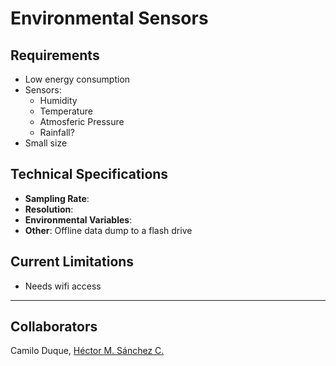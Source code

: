 # Environmental Sensors

## Requirements

* Low energy consumption
* Sensors:
  * Humidity
  * Temperature
  * Atmosferic Pressure
  * Rainfall?
* Small size

## Technical Specifications

* __Sampling Rate__:
* __Resolution__:
* __Environmental Variables__:
* __Other__: Offline data dump to a flash drive

## Current Limitations

* Needs wifi access


<hr>

## Collaborators

Camilo Duque, <a href="https://chipdelmal.github.io/">Héctor M. Sánchez C.</a>

<!--
La idea que traemos el desarrollo de micro estaciones basadas en IoT de bajo costo para medición de variables ambientales (tales como humedad, temperatura, presión atmosférica, entre otras), las cuales tengan conectividad vía wifi para el almacenamiento de datos en la nube. Los usos potenciales de estas estaciones son variados y creo que pueden adecuarse al trabajo que ustedes desarrollan, ya que al ser de bajo costo y reducido tamaño, pueden instalarse en lugares urbanos que pueden ir cambiando en el tiempo según el interés del estudio que se este realizando, siendo la única limitante que haya acceso a internet wifi, lo cual, según me comentaste, es coincidente con algunos de los estudios que ustedes desarrollan.

Me gustaría que ustedes como usuarios que requieren la tecnología que estamos trabajando, tomen la iniciativa de los pasos a seguir, sin embargo y a reserva de lo que puedan proponer, sugiero nos compartan las especificaciones de las mediciones que ustedes necesitan, que variables, resolución, rangos, frecuencia de medición, entre otras características, con lo cual nosotros podremos adelantar requerimientos de diseño.-->
